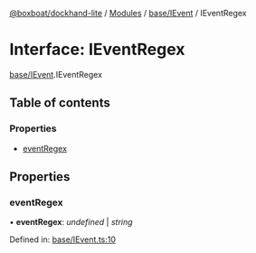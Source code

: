 [@boxboat/dockhand-lite](../README.md) / [Modules](../modules.md) / [base/IEvent](../modules/base_ievent.md) / IEventRegex

# Interface: IEventRegex

[base/IEvent](../modules/base_ievent.md).IEventRegex

## Table of contents

### Properties

- [eventRegex](base_ievent.ieventregex.md#eventregex)

## Properties

### eventRegex

• **eventRegex**: *undefined* \| *string*

Defined in: [base/IEvent.ts:10](https://github.com/boxboat/dockhand-lite/blob/cfc9e3a/src/spec/base/IEvent.ts#L10)

